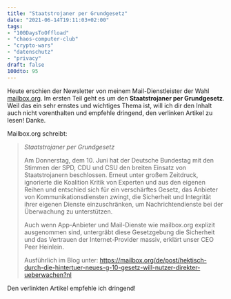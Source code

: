 ```yaml
---
title: "Staatstrojaner per Grundgesetz"
date: "2021-06-14T19:11:03+02:00"
tags:
- "100DaysToOffload"
- "chaos-computer-club"
- "crypto-wars"
- "datenschutz"
- "privacy"
draft: false
100dto: 95
---
```


Heute erschien der Newsletter von meinem Mail-Dienstleister der Wahl [mailbox.org](https://mailbox.org). Im ersten Teil geht es um den **Staatstrojaner per Grundgesetz**. Weil das ein sehr ernstes und wichtiges Thema ist, will ich dir den Inhalt auch nicht vorenthalten und empfehle dringend, den verlinken Artikel zu lesen! Danke.

Mailbox.org schreibt:

> *Staatstrojaner per Grundgesetz*
>
> Am Donnerstag, dem 10. Juni hat der Deutsche Bundestag mit den Stimmen
der SPD, CDU und CSU den breiten Einsatz von Staatstrojanern beschlossen.
Erneut unter großem Zeitdruck, ignorierte die Koalition Kritik von
Experten und aus den eigenen Reihen und entschied sich für ein
verschärftes Gesetz, das Anbieter von Kommunikationsdiensten zwingt, die
Sicherheit und Integrität ihrer eigenen Dienste einzuschränken, um
Nachrichtendienste bei der Überwachung zu unterstützen.
>
> Auch wenn App-Anbieter und Mail-Dienste wie mailbox.org explizit
ausgenommen sind, untergräbt diese Gesetzgebung die Sicherheit und das
Vertrauen der Internet-Provider massiv, erklärt unser CEO Peer Heinlein.
>
> Ausführlich im Blog unter:
https://mailbox.org/de/post/hektisch-durch-die-hintertuer-neues-g-10-gesetz-will-nutzer-direkter-ueberwachen?nl

Den verlinkten Artikel empfehle ich dringend!

<!--more-->
